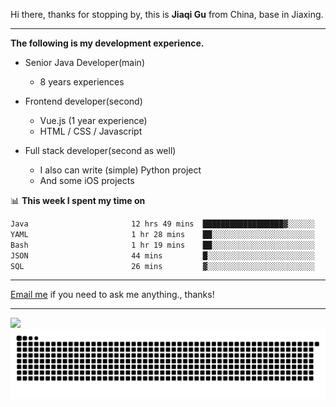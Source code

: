 Hi there, thanks for stopping by, this is **Jiaqi Gu** from China, base in Jiaxing.

---

**The following is my development experience.**

- Senior Java Developer(main)
  - 8 years experiences

- Frontend developer(second)
  - Vue.js (1 year experience)
  - HTML / CSS / Javascript
  
- Full stack developer(second as well)
  - I also can write (simple) Python project
  - And some iOS projects

📊 **This week I spent my time on**
<!--START_SECTION:waka-->

```txt
Java                       12 hrs 49 mins  ██████████████████▓░░░░░░   74.19 %
YAML                       1 hr 28 mins    ██░░░░░░░░░░░░░░░░░░░░░░░   08.58 %
Bash                       1 hr 19 mins    ██░░░░░░░░░░░░░░░░░░░░░░░   07.69 %
JSON                       44 mins         █░░░░░░░░░░░░░░░░░░░░░░░░   04.25 %
SQL                        26 mins         ▓░░░░░░░░░░░░░░░░░░░░░░░░   02.52 %
```

<!--END_SECTION:waka-->

---

[Email me](mailto:htk2klwgr@mozmail.com?subject=Hiring_from_GitHub) if you need to ask me anything., thanks!

---

![]( https://visitor-badge.glitch.me/badge?page_id=githubgujiaqi)
![]( https://github.com/droid-Q/droid-Q/raw/output/github-contribution-grid-snake.svg#gh-dark-mode-only)
